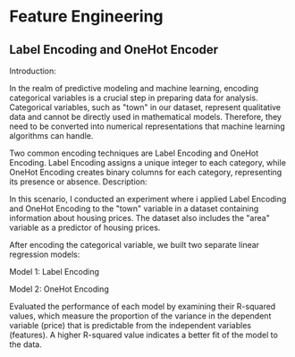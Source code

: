 # Feature Engineering 

## Label Encoding and OneHot Encoder

Introduction:

In the realm of predictive modeling and machine learning, encoding categorical variables is a crucial step in preparing data for analysis. Categorical variables, such as "town" in our dataset, represent qualitative data and cannot be directly used in mathematical models. Therefore, they need to be converted into numerical representations that machine learning algorithms can handle.

Two common encoding techniques are Label Encoding and OneHot Encoding. Label Encoding assigns a unique integer to each category, while OneHot Encoding creates binary columns for each category, representing its presence or absence. Description:

In this scenario, I conducted an experiment where i applied Label Encoding and OneHot Encoding to the "town" variable in a dataset containing information about housing prices. The dataset also includes the "area" variable as a predictor of housing prices.

After encoding the categorical variable, we built two separate linear regression models:

Model 1: Label Encoding

Model 2: OneHot Encoding

Evaluated the performance of each model by examining their R-squared values, which measure the proportion of the variance in the dependent variable (price) that is predictable from the independent variables (features). A higher R-squared value indicates a better fit of the model to the data.
